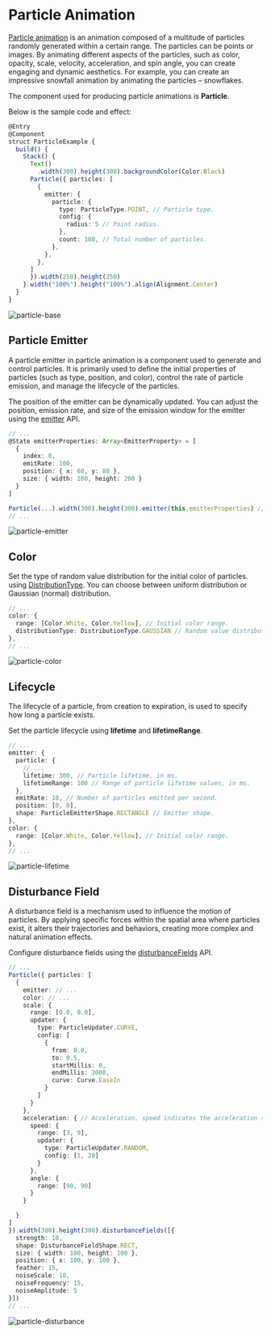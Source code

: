 # Particle Animation

[Particle animation](../reference/apis-arkui/arkui-ts/ts-particle-animation.md) is an animation composed of a multitude of particles randomly generated within a certain range. The particles can be points or images. By animating different aspects of the particles, such as color, opacity, scale, velocity, acceleration, and spin angle, you can create engaging and dynamic aesthetics. For example, you can create an impressive snowfall animation by animating the particles – snowflakes.

The component used for producing particle animations is **Particle**.

Below is the sample code and effect:
```ts
@Entry
@Component
struct ParticleExample {
  build() {
    Stack() {
      Text()
        .width(300).height(300).backgroundColor(Color.Black)
      Particle({ particles: [
        {
          emitter: {
            particle: {
              type: ParticleType.POINT, // Particle type.
              config: {
                radius: 5 // Point radius.
              },
              count: 100, // Total number of particles.
            },
          },
        },
      ]
      }).width(250).height(250)
    }.width("100%").height("100%").align(Alignment.Center)
  }
}
```

![particle-base](figures/particle-base.gif)


## Particle Emitter

A particle emitter in particle animation is a component used to generate and control particles. It is primarily used to define the initial properties of particles (such as type, position, and color), control the rate of particle emission, and manage the lifecycle of the particles.

The position of the emitter can be dynamically updated. You can adjust the position, emission rate, and size of the emission window for the emitter using the [emitter](../reference/apis-arkui/arkui-ts/ts-particle-animation.md#emitter12) API.

```ts
// ...
@State emitterProperties: Array<EmitterProperty> = [
  {
    index: 0,
    emitRate: 100,
    position: { x: 60, y: 80 },
    size: { width: 200, height: 200 }
  }
]

Particle(...).width(300).height(300).emitter(this.emitterProperties) // Dynamically adjust the position of the particle emitter.
// ...
```

![particle-emitter](figures/particle-emitter.gif)


## Color

Set the type of random value distribution for the initial color of particles. using [DistributionType](../reference/apis-arkui/arkui-ts/ts-particle-animation.md#distributiontype12). You can choose between uniform distribution or Gaussian (normal) distribution.

```ts
// ...
color: {
  range: [Color.White, Color.Yellow], // Initial color range.
  distributionType: DistributionType.GAUSSIAN // Random value distribution type of the initial color.
},
// ...
```

![particle-color](figures/particle-color.gif)


## Lifecycle

The lifecycle of a particle, from creation to expiration, is used to specify how long a particle exists.

Set the particle lifecycle using **lifetime** and **lifetimeRange**.

```ts
// ...
emitter: {
  particle: {
    // ...
    lifetime: 300, // Particle lifetime, in ms.
    lifetimeRange: 100 // Range of particle lifetime values, in ms.
  },
  emitRate: 10, // Number of particles emitted per second.
  position: [0, 0],
  shape: ParticleEmitterShape.RECTANGLE // Emitter shape.
},
color: {
  range: [Color.White, Color.Yellow], // Initial color range.
},
// ...
```

![particle-lifetime](figures/particle-lifetime.gif)


## Disturbance Field

A disturbance field is a mechanism used to influence the motion of particles. By applying specific forces within the spatial area where particles exist, it alters their trajectories and behaviors, creating more complex and natural animation effects.

Configure disturbance fields using the [disturbanceFields](../reference/apis-arkui/arkui-ts/ts-particle-animation.md#disturbancefields12) API.

```ts
// ...
Particle({ particles: [
  {
    emitter: // ...
    color: // ...
    scale: {
      range: [0.0, 0.0],
      updater: {
        type: ParticleUpdater.CURVE,
        config: [
          {
            from: 0.0,
            to: 0.5,
            startMillis: 0,
            endMillis: 3000,
            curve: Curve.EaseIn
          }
        ]
      }
    },
    acceleration: { // Acceleration. speed indicates the acceleration speed, and angle indicates the acceleration direction.
      speed: {
        range: [3, 9],
        updater: {
          type: ParticleUpdater.RANDOM,
          config: [1, 20]
        }
      },
      angle: {
        range: [90, 90]
      }
    }

  }
]
}).width(300).height(300).disturbanceFields([{
  strength: 10,
  shape: DisturbanceFieldShape.RECT,
  size: { width: 100, height: 100 },
  position: { x: 100, y: 100 },
  feather: 15,
  noiseScale: 10,
  noiseFrequency: 15,
  noiseAmplitude: 5
}])
// ... 
```

![particle-disturbance](figures/particle-disturbance.gif)
